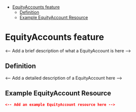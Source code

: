 <!-- START doctoc generated TOC please keep comment here to allow auto update -->
<!-- DON'T EDIT THIS SECTION, INSTEAD RE-RUN doctoc TO UPDATE -->

- [EquityAccounts feature](#equityaccounts-feature)
  - [Definition](#definition)
  - [Example EquityAccount Resource](#example-equityaccount-resource)

<!-- END doctoc generated TOC please keep comment here to allow auto update -->

# EquityAccounts feature

<-- Add a brief description of what a EquityAccount is here -->

## Definition

<-- Add a detailed description of a EquityAccount here -->

## Example EquityAccount Resource

```json
<-- Add an example EquityAccount resource here -->
```
